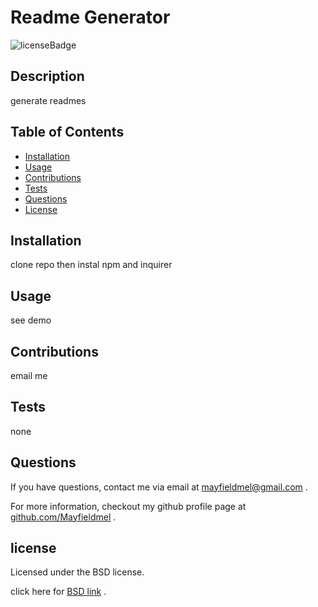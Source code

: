 # Readme Generator
  ![licenseBadge](https://img.shields.io/badge/License-BSD-green.svg)

  ## Description
  
  generate readmes
  
  ## Table of Contents
  * [Installation](#installation)
  * [Usage](#usage)
  * [Contributions](#contributions)
  * [Tests](#tests)
  * [Questions](#questions)
  * [License](#license)
  
  
  ## Installation
  
  clone repo then instal npm and inquirer
  
  ## Usage
  
  see demo

  ## Contributions

  email me

  ## Tests

  none

  ## Questions
  
  If you have questions, contact me via email at [mayfieldmel@gmail.com](mailto:mayfieldmel@gmail.com) .

  For more information, checkout my github profile page at [github.com/Mayfieldmel](https://github.com/Mayfieldmel) .
  
  
  ## license

  Licensed under the BSD license.
  
  
  click here for [BSD link](https://opensource.org/licenses/BSD-3-Clause) .
    

